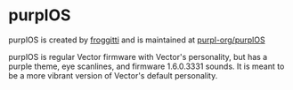 # purplOS

purplOS is created by [froggitti](https://github.com/froggitti) and is maintained at [purpl-org/purplOS](https://github.com/purpl-org/purplOS)

purplOS is regular Vector firmware with Vector's personality, but has a purple theme, eye scanlines, and firmware 1.6.0.3331 sounds. It is meant to be a more vibrant version of Vector's default personality.
